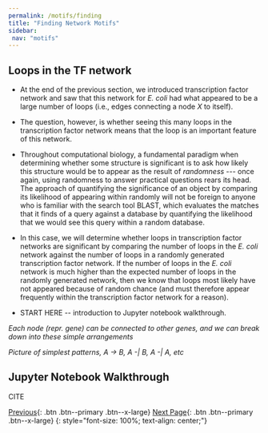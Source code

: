 ```yaml
---
permalink: /motifs/finding
title: "Finding Network Motifs"
sidebar:
 nav: "motifs"
---
```


## Loops in the TF network

* At the end of the previous section, we introduced transcription factor network and saw that this network for *E. coli* had what appeared to be a large number of loops (i.e., edges connecting a node *X* to itself).

* The question, however, is whether seeing this many loops in the transcription factor network means that the loop is an important feature of this network.

* Throughout computational biology, a fundamental paradigm when determining whether some structure is significant is to ask how likely this structure would be to appear as the result of *randomness* --- once again, using randomness to answer practical questions rears its head. The approach of quantifying the significance of an object by comparing its likelihood of appearing within randomly will not be foreign to anyone who is familiar with the search tool BLAST, which evaluates the matches that it finds of a query against a database by quantifying the likelihood that we would see this query within a random database.

* In this case, we will determine whether loops in transcription factor networks are significant by comparing the number of loops in the *E. coli* network against the number of loops in a randomly generated transcription factor network. If the number of loops in the *E. coli* network is much higher than the expected number of loops in the randomly generated network, then we know that loops most likely have not appeared because of random chance (and must therefore appear frequently within the transcription factor network for a reason).

* START HERE -- introduction to Jupyter notebook walkthrough.

*Each node (repr. gene) can be connected to other genes, and we can break down into these simple arrangements*

*Picture of simplest patterns, A -> B, A -| B, A -| A, etc*

## Jupyter Notebook Walkthrough

CITE

[Previous](home){: .btn .btn--primary .btn--x-large} [Next Page](nar){: .btn .btn--primary .btn--x-large}
{: style="font-size: 100%; text-align: center;"}
